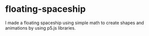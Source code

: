 # floating-spaceship
I made a floating spaceship using simple math to create shapes and animations by using p5.js libraries.  
